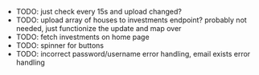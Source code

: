 - TODO: just check every 15s and upload changed?
- TODO: upload array of houses to investments endpoint? probably not needed, just functionize the update and map over
- TODO: fetch investments on home page
- TODO: spinner for buttons
- TODO: incorrect password/username error handling, email exists error handling
